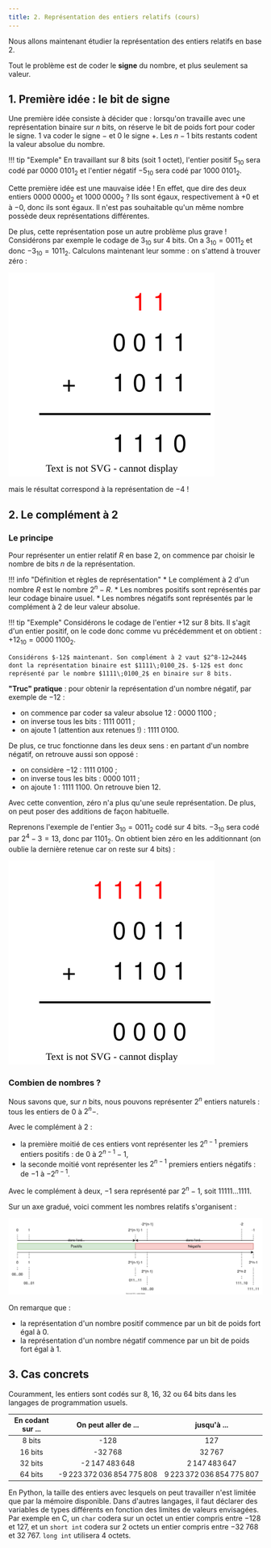 ```yaml
---
title: 2. Représentation des entiers relatifs (cours)
---
```


Nous allons maintenant étudier la représentation des entiers relatifs en base 2.

Tout le problème est de coder le **signe** du nombre, et plus seulement sa valeur.

## 1. Première idée : le bit de signe

Une première idée consiste à décider que : lorsqu'on travaille avec une représentation binaire sur $n$ bits, on réserve le bit de poids fort pour coder le signe. 1 va coder le signe $-$ et 0 le signe $+$. Les $n-1$ bits restants codent la valeur absolue du nombre.

!!! tip "Exemple"
    En travaillant sur 8 bits (soit 1 octet), l'entier positif $5_{10}$ sera codé par $0000\;0101_2$ et l'entier négatif $-5_{10}$ sera codé par $1000\;0101_2$.

Cette première idée est une mauvaise idée ! En effet, que dire des deux entiers $0000\;0000_2$ et $1000\;0000_2$ ? Ils sont égaux, respectivement à $+0$ et à $-0$, donc ils sont égaux.  Il n'est pas souhaitable qu'un même nombre possède deux représentations différentes.

De plus, cette représentation pose un autre problème plus grave ! Considérons par exemple le codage de $3_{10}$ sur 4 bits. On a $3_{10} = 0011_2$ et donc $-3_{10} = 1011_2$. Calculons maintenant leur somme : on s'attend à trouver zéro :

![](../../../assets/images/add_bin.svg)

mais le résultat correspond à la représentation de $-4$ !

## 2. Le complément à 2

### Le principe

Pour représenter un entier relatif $R$ en base 2, on commence par choisir le nombre de bits $n$ de la représentation.

!!! info "Définition et règles de représentation"
    * Le complément à $2$ d'un nombre $R$ est le nombre $2^n-R$.
    * Les nombres positifs sont représentés par leur codage binaire usuel.
    * Les nombres négatifs sont représentés par le complément à $2$ de leur valeur absolue.

!!! tip "Exemple"
    Considérons le codage de l'entier $+12$ sur 8 bits. Il s'agit d'un entier positif, on le code donc comme vu précédemment et on obtient : $+12_{10} = 0000\;1100_2$.

    Considérons $-12$ maintenant. Son complément à 2 vaut $2^8-12=244$ dont la représentation binaire est $1111\;0100_2$. $-12$ est donc représenté par le nombre $1111\;0100_2$ en binaire sur 8 bits.

**"Truc" pratique** : pour obtenir la représentation d'un nombre négatif, par exemple de $-12$ :

* on commence par coder sa valeur absolue 12 : $0000\;1100$ ;
* on inverse tous les bits : $1111\;0011$ ;
* on ajoute 1 (attention aux retenues !) : $1111\;0100$.

De plus, ce truc fonctionne dans les deux sens : en partant d'un nombre négatif, on retrouve aussi son opposé : 

* on considère $-12$ : $1111\;0100$ ;
* on inverse tous les bits : $0000\;1011$ ;
* on ajoute 1 : $1111\;1100$. On retrouve bien 12.

Avec cette convention, zéro n'a plus qu'une seule représentation. De plus, on peut poser des additions de façon habituelle.

Reprenons l'exemple de l'entier $3_{10} = 0011_2$ codé sur 4 bits. $-3_{10}$ sera codé par $2^4-3=13$, donc par $1101_2$. On obtient bien zéro en les additionnant (on oublie la dernière retenue car on reste sur 4 bits) : 

![](../../../assets/images/add_bin2.svg)

### Combien de nombres ?

Nous savons que, sur $n$ bits, nous pouvons représenter $2^n$ entiers naturels : tous les entiers de $0$ à $2^n-$. 

Avec le complément à 2 : 

* la première moitié de ces entiers vont représenter les $2^{n-1}$ premiers entiers positifs : de $0$ à $2^{n-1}-1$, 
* la seconde moitié vont représenter les $2^{n-1}$ premiers entiers négatifs : de $-1$ à $-2^{n-1}$.

Avec le complément à deux, $-1$ sera représenté par $2^n-1$, soit $11111\ldots 1111$.

Sur un axe gradué, voici comment les nombres relatifs s'organisent : 

![image100](../../../assets/images/complt_a_2.svg)

On remarque que : 

* la représentation d'un nombre positif commence par un bit de poids fort égal à 0.
* la représentation d'un nombre négatif commence par un bit de poids fort égal à 1.

## 3. Cas concrets

Couramment, les entiers sont codés sur 8, 16, 32 ou 64 bits dans les langages de programmation usuels.

| En codant sur ... | On peut aller de ... | jusqu'à ... |
| :---: | :---: | :---: |
| 8 bits | -128 | 127 |
| 16 bits | -32 768 | 32 767 |
| 32 bits | -2 147 483 648 | 2 147 483 647 |
| 64 bits | -9 223 372 036 854 775 808 | 9 223 372 036 854 775 807 |

En Python, la taille des entiers avec lesquels on peut travailler n'est limitée que par la mémoire disponible. Dans d'autres langages, il faut déclarer des variables de types différents en fonction des limites de valeurs envisagées. Par exemple en C, un `char` codera sur un octet un entier compris entre $-128$ et $127$, et un `short int` codera sur 2 octets un entier compris entre $-32\; 768$ et $32\;767$. `long int` utilisera 4 octets.